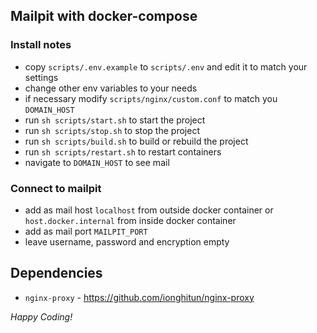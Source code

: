 ## Mailpit with docker-compose

### Install notes

- copy `scripts/.env.example` to `scripts/.env` and edit it to match your settings
- change other env variables to your needs
- if necessary modify `scripts/nginx/custom.conf` to match you `DOMAIN_HOST`
- run `sh scripts/start.sh` to start the project
- run `sh scripts/stop.sh` to stop the project
- run `sh scripts/build.sh` to build or rebuild the project
- run `sh scripts/restart.sh` to restart containers
- navigate to `DOMAIN_HOST` to see mail

### Connect to mailpit

- add as mail host `localhost` from outside docker container or `host.docker.internal` from inside docker container
- add as mail port `MAILPIT_PORT`
- leave username, password and encryption empty

## Dependencies

- `nginx-proxy` - https://github.com/ionghitun/nginx-proxy

_Happy Coding!_

